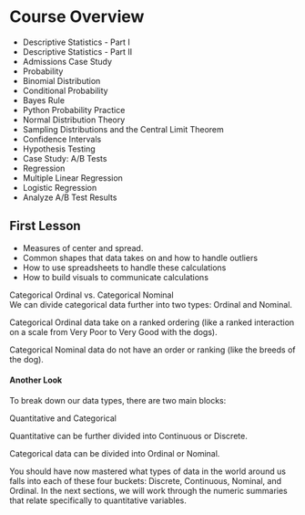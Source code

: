 # Course Overview

- Descriptive Statistics - Part I
- Descriptive Statistics - Part II
- Admissions Case Study
- Probability
- Binomial Distribution
- Conditional Probability
- Bayes Rule
- Python Probability Practice
- Normal Distribution Theory
- Sampling Distributions and the Central Limit Theorem
- Confidence Intervals
- Hypothesis Testing
- Case Study: A/B Tests
- Regression
- Multiple Linear Regression
- Logistic Regression
- Analyze A/B Test Results

## First Lesson

- Measures of center and spread.
- Common shapes that data takes on and how to handle outliers
- How to use spreadsheets to handle these calculations
- How to build visuals to communicate calculations



Categorical Ordinal vs. Categorical Nominal <br/>
We can divide categorical data further into two types: Ordinal and Nominal.<br/>

Categorical Ordinal data take on a ranked ordering (like a ranked interaction on a scale from Very Poor to Very Good with the dogs).<br/>

Categorical Nominal data do not have an order or ranking (like the breeds of the dog).<br/>

#### Another Look<br/>
To break down our data types, there are two main blocks:<br/>

Quantitative and Categorical<br/>

Quantitative can be further divided into Continuous or Discrete.<br/>

Categorical data can be divided into Ordinal or Nominal.<br/>

You should have now mastered what types of data in the world around us falls into each of these four buckets: Discrete, Continuous, Nominal, and Ordinal. In the next sections, we will work through the numeric summaries that relate specifically to quantitative variables.<br/>